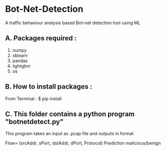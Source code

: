 # Bot-Net-Detection
A traffic behaviour analysis based Bot-net detection tool using ML

## A. Packages required :

1. numpy
2. sklearn
3. pandas
4. lightgbm
5. os

## B. How to install packages :

From Terminal : $ pip install <package name>

## C. This folder contains a python program "botnetdetect.py"
   This program takes an input as .pcap file and outputs in format

Flow= (srcAddr, sPort, dstAddr, dPort, Protocol)	Prediction
		<Flow-5-Tuple>					malicious/benign
